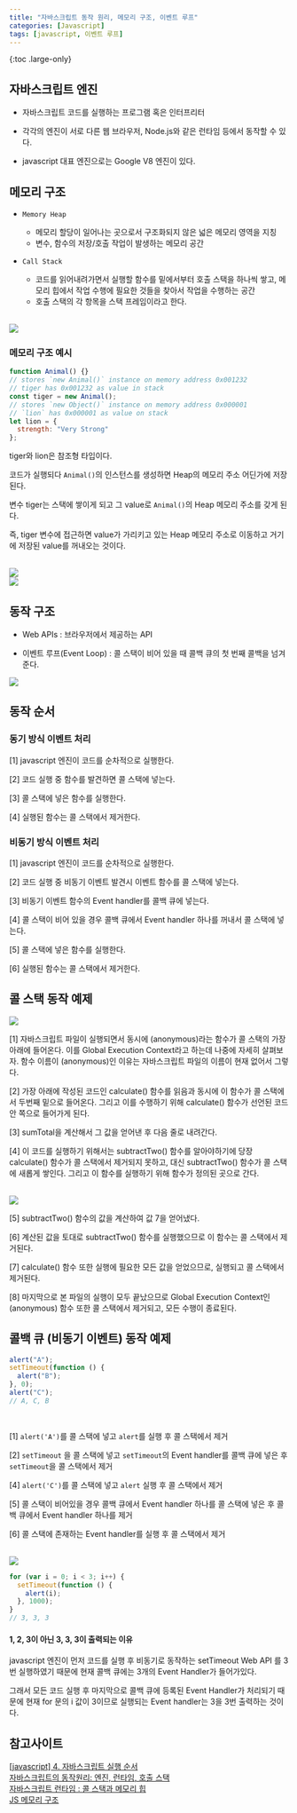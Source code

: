 ```yaml
---
title: "자바스크립트 동작 원리, 메모리 구조, 이벤트 루프"
categories: [Javascript]
tags: [javascript, 이벤트 루프]
---
```


{:toc .large-only}

## 자바스크립트 엔진

- 자바스크립트 코드를 실행하는 프로그램 혹은 인터프리터

- 각각의 엔진이 서로 다른 웹 브라우저, Node.js와 같은 런타임 등에서 동작할 수 있다.

- javascript 대표 엔진으로는 Google V8 엔진이 있다.

## 메모리 구조

- `Memory Heap`

  - 메모리 할당이 일어나는 곳으로서 구조화되지 않은 넓은 메모리 영역을 지칭
  - 변수, 함수의 저장/호출 작업이 발생하는 메모리 공간

- `Call Stack`
  - 코드를 읽어내려가면서 실행할 함수를 밑에서부터 호출 스택을 하나씩 쌓고, 메모리 힙에서 작업 수행에 필요한 것들을 찾아서 작업을 수행하는 공간
  - 호출 스택의 각 항목을 스택 프레임이라고 한다.

<br/>

<img src="../../assets/img/blog/javascript/2021-08-27-event-order_01.png">

### 메모리 구조 예시

```js
function Animal() {}
// stores `new Animal()` instance on memory address 0x001232
// tiger has 0x001232 as value in stack
const tiger = new Animal();
// stores `new Object()` instance on memory address 0x000001
// `lion` has 0x000001 as value on stack
let lion = {
  strength: "Very Strong"
};
```

tiger와 lion은 참조형 타입이다.

코드가 실행되다 `Animal()`의 인스턴스를 생성하면 Heap의 메모리 주소 어딘가에 저장된다.

변수 tiger는 스택에 쌓이게 되고 그 value로 `Animal()`의 Heap 메모리 주소를 갖게 된다.

즉, tiger 변수에 접근하면 value가 가리키고 있는 Heap 메모리 주소로 이동하고 거기에 저장된 value를 꺼내오는 것이다.

<br/>

<img src="../../assets/img/blog/javascript/2021-08-27-event-order_02.png">

<br/>

<img src="../../assets/img/blog/javascript/2021-08-27-event-order_02_2.png">

<br/>

## 동작 구조

- Web APIs : 브라우저에서 제공하는 API

- 이벤트 루프(Event Loop) : 콜 스택이 비어 있을 때 콜백 큐의 첫 번째 콜백을 넘겨준다.

<img src="../../assets/img/blog/javascript/2021-08-27-event-order_03.png">

## 동작 순서

### 동기 방식 이벤트 처리

[1] javascript 엔진이 코드를 순차적으로 실행한다.

[2] 코드 실행 중 함수를 발견하면 콜 스택에 넣는다.

[3] 콜 스택에 넣은 함수를 실행한다.

[4] 실행된 함수는 콜 스택에서 제거한다.

### 비동기 방식 이벤트 처리

[1] javascript 엔진이 코드를 순차적으로 실행한다.

[2] 코드 실행 중 비동기 이벤트 발견시 이벤트 함수를 콜 스택에 넣는다.

[3] 비동기 이벤트 함수의 Event handler를 콜백 큐에 넣는다.

[4] 콜 스택이 비어 있을 경우 콜백 큐에서 Event handler 하나를 꺼내서 콜 스택에 넣는다.

[5] 콜 스택에 넣은 함수를 실행한다.

[6] 실행된 함수는 콜 스택에서 제거한다.

## 콜 스택 동작 예제

<img src="../../assets/img/blog/javascript/2021-08-27-event-order_04.png">

<br/>

[1] 자바스크립트 파일이 실행되면서 동시에 (anonymous)라는 함수가 콜 스택의 가장 아래에 들어온다. 이를 Global Execution Context라고 하는데 나중에 자세히 살펴보자. 함수 이름이 (anonymous)인 이유는 자바스크립트 파일의 이름이 현재 없어서 그렇다.

[2] 가장 아래에 작성된 코드인 calculate() 함수를 읽음과 동시에 이 함수가 콜 스택에서 두번째 밑으로 들어온다. 그리고 이를 수행하기 위해 calculate() 함수가 선언된 코드 안 쪽으로 들어가게 된다.

[3] sumTotal을 계산해서 그 값을 얻어낸 후 다음 줄로 내려간다.

[4] 이 코드를 실행하기 위해서는 subtractTwo() 함수를 알아야하기에 당장 calculate() 함수가 콜 스택에서 제거되지 못하고, 대신 subtractTwo() 함수가 콜 스택에 새롭게 쌓인다. 그리고 이 함수를 실행하기 위해 함수가 정의된 곳으로 간다.

<br/>

<img src="../../assets/img/blog/javascript/2021-08-27-event-order_05.png">

<br/>

[5] subtractTwo() 함수의 값을 계산하여 값 7을 얻어냈다.

[6] 계산된 값을 토대로 subtractTwo() 함수를 실행했으므로 이 함수는 콜 스택에서 제거된다.

[7] calculate() 함수 또한 실행에 필요한 모든 값을 얻었으므로, 실행되고 콜 스택에서 제거된다.

[8] 마지막으로 본 파일의 실행이 모두 끝났으므로 Global Execution Context인 (anonymous) 함수 또한 콜 스택에서 제거되고, 모든 수행이 종료된다.

## 콜백 큐 (비동기 이벤트) 동작 예제

```js
alert("A");
setTimeout(function () {
  alert("B");
}, 0);
alert("C");
// A, C, B
```

<br/>

[1] `alert('A')`를 콜 스택에 넣고 `alert`를 실행 후 콜 스택에서 제거

[2] `setTimeout` 을 콜 스택에 넣고 `setTimeout`의 Event handler를 콜백 큐에 넣은 후 `setTimeout`을 콜 스택에서 제거

[4] `alert('C')`를 콜 스택에 넣고 `alert` 실행 후 콜 스택에서 제거

[5] 콜 스택이 비어있을 경우 콜백 큐에서 Event handler 하나를 콜 스택에 넣은 후 콜백 큐에서 Event handler 하나를 제거

[6] 콜 스택에 존재하는 Event handler를 실행 후 콜 스택에서 제거

<br/>

<img src="../../assets/img/blog/javascript/2021-08-27-event-order_06.png">

<br/>

```js
for (var i = 0; i < 3; i++) {
  setTimeout(function () {
    alert(i);
  }, 1000);
}
// 3, 3, 3
```

#### 1, 2, 3이 아닌 3, 3, 3이 출력되는 이유

javascript 엔진이 먼저 코드를 실행 후 비동기로 동작하는 setTimeout Web API 를 3번 실행하였기 때문에 현재 콜백 큐에는 3개의 Event Handler가 들어가있다.

그래서 모든 코드 실행 후 마지막으로 콜백 큐에 등록된 Event Handler가 처리되기 때문에 현재 for 문의 i 값이 3이므로 실행되는 Event handler는 3을 3번 출력하는 것이다.

## 참고사이트

[[javascript] 4. 자바스크립트 실행 순서](https://doitnow-man.tistory.com/m/128)<br/>
[자바스크립트의 동작원리: 엔진, 런타임, 호출 스택](https://joshua1988.github.io/web-development/translation/javascript/how-js-works-inside-engine/)<br/>
[자바스크립트 런타임 : 콜 스택과 메모리 힙](https://soldonii.tistory.com/53)<br/>
[JS 메모리 구조](https://velog.io/@code-bebop/JS-%EB%A9%94%EB%AA%A8%EB%A6%AC-%EA%B5%AC%EC%A1%B0)
